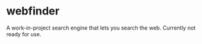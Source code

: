 # webfinder 
A work-in-project search engine that lets you search the web. Currently not ready for use.
